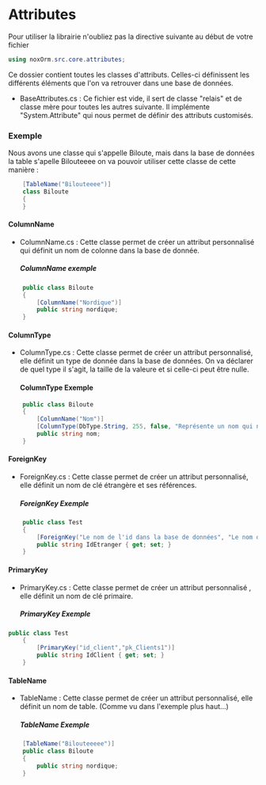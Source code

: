 ﻿# Attributes
Pour utiliser la librairie n'oubliez pas la directive suivante au début de votre fichier
```csharp
using noxOrm.src.core.attributes; 
```
Ce dossier contient toutes les classes d'attributs. Celles-ci définissent les différents éléments que l'on va retrouver dans une base de données.
- BaseAttributes.cs : Ce fichier est vide, il sert de classe "relais" et de classe mère pour toutes les autres suivante. Il implémente "System.Attribute" qui nous permet de définir des attributs customisés. 
### Exemple
Nous avons une classe qui s'appelle Biloute, mais dans la base de données la table s'apelle Bilouteeee on va pouvoir utiliser cette classe de cette manière : 
```csharp
    [TableName("Bilouteeee")]
    class Biloute
    {
    }
```

#### ColumnName
- ColumnName.cs : Cette classe permet de créer un attribut personnalisé qui définit un nom de colonne dans la base de donnée.
    ##### ColumnName exemple
```csharp
    public class Biloute
    {
        [ColumnName("Nordique")]
        public string nordique;
    }
```

#### ColumnType
- ColumnType.cs : Cette classe permet de créer un attribut personnalisé, elle définit un type de donnée dans la base de données. On va déclarer de quel type il s'agit, la taille de la valeure et si celle-ci peut être nulle.
    #### ColumnType Exemple
```csharp
    public class Biloute
    {
        [ColumnName("Nom")]
        [ColumnType(DbType.String, 255, false, "Représente un nom qui ne peut pas être null de 255 charactères maximum.")]
        public string nom;
    }
```

#### ForeignKey
- ForeignKey.cs : Cette classe permet de créer un attribut personnalisé, elle définit un nom de clé étrangère et ses références.
    ##### ForeignKey Exemple
```csharp
    public class Test
    {
        [ForeignKey("Le nom de l'id dans la base de données", "Le nom de la contrainte", "La table a laquelle on fait référence", "L'id auquel on fait référence")]
        public string IdEtranger { get; set; }
    }
```

#### PrimaryKey
- PrimaryKey.cs : Cette classe permet de créer un attribut personnalisé , elle définit un nom de clé primaire. 
    ##### PrimaryKey Exemple
```csharp
public class Test
    {
        [PrimaryKey("id_client","pk_Clients1")]
        public string IdClient { get; set; }
    } 
```

#### TableName
- TableName : Cette classe permet de créer un attribut personnalisé, elle définit un nom de table. (Comme vu dans l'exemple plus haut...)
    ##### TableName Exemple
```csharp
    [TableName("Bilouteeeee")]
    public class Biloute
    {
        public string nordique;
    }
```